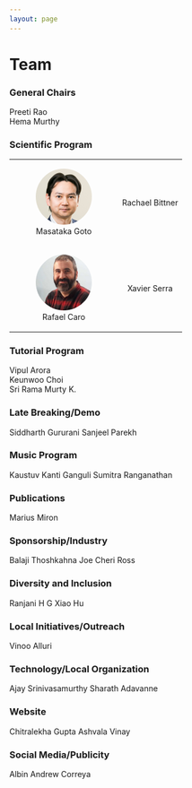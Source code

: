```yaml
---
layout: page
---
```

<style>
img.profile {
  display: inline;
  margin: 0 auto;
  width: 100px;
  height: 100px;
  position: relative;
  overflow: hidden;
  border-radius: 50%;
}
table {
  border:0px solid black;
  text-align: center;
}
</style>
# Team

### General Chairs
Preeti Rao  
Hema Murthy  

### Scientific Program

<table style="width:100%">
<tr>
    <td>
        <figure>
        <img class="image profile" src="/assets/team/masataka-goto.jpg">
        <figcaption>Masataka Goto</figcaption>
        </figure>
    </td>
    <td>
    Rachael Bittner
    </td>
  </tr>

  <tr>
    <td>
        <figure>
        <img class="image profile" src="/assets/team/rafael-caro-repetto.jpg">
        <figcaption>Rafael Caro</figcaption>
        </figure>
    </td>
    <td>
    Xavier Serra
    </td>
  </tr>
</table>

### Tutorial Program
Vipul Arora  
Keunwoo Choi  
Sri Rama Murty K.

### Late Breaking/Demo
Siddharth Gururani
Sanjeel Parekh

### Music Program
Kaustuv Kanti Ganguli
Sumitra Ranganathan

### Publications
Marius Miron

### Sponsorship/Industry
Balaji Thoshkahna
Joe Cheri Ross

### Diversity and Inclusion
Ranjani H G
Xiao Hu

### Local Initiatives/Outreach
Vinoo Alluri

### Technology/Local Organization
Ajay Srinivasamurthy
Sharath Adavanne

### Website
Chitralekha Gupta
Ashvala Vinay

### Social Media/Publicity
Albin Andrew Correya